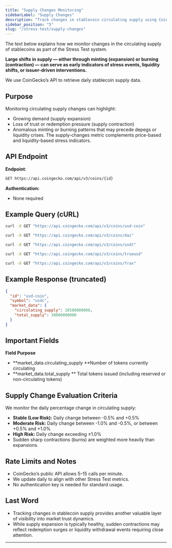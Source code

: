 ```yaml
---
title: "Supply Changes Monitoring"
sidebarLabel: "Supply Changes"
description: "Track changes in stablecoin circulating supply using CoinGecko's API as part of the Stress Test framework."
sidebar_position: "5"
slug: "/stress-test/supply-changes"
---
```

The text below explains how we monitor changes in the circulating supply of stablecoins as part of the Stress Test system.

**Large shifts in supply — either through minting (expansion) or burning (contraction) — can serve as early indicators of stress events, liquidity shifts, or issuer-driven interventions.**

We use CoinGecko’s API to retrieve daily stablecoin supply data.

## Purpose

Monitoring circulating supply changes can highlight:

- Growing demand (supply expansion)
- Loss of trust or redemption pressure (supply contraction)
- Anomalous minting or burning patterns that may precede depegs or liquidity crises. The supply-changes metric complements price-based and liquidity-based stress indicators.

## API Endpoint

**Endpoint**:

```bash
GET https://api.coingecko.com/api/v3/coins/{id}
```

**Authentication:**

- None required

## Example Query (cURL)

```bash
curl -X GET "https://api.coingecko.com/api/v3/coins/usd-coin"

curl -X GET "https://api.coingecko.com/api/v3/coins/dai"

curl -X GET "https://api.coingecko.com/api/v3/coins/usdt"

curl -X GET "https://api.coingecko.com/api/v3/coins/trueusd"

curl -X GET "https://api.coingecko.com/api/v3/coins/frax"
```

## Example Response (truncated)

```json
{
  "id": "usd-coin",
  "symbol": "usdc",
  "market_data": {
    "circulating_supply": 28500000000,
    "total_supply": 30000000000
  }
}
```

## Important Fields

**Field**        	                                              **Purpose**

- **market_data.circulating_supply	**Number of tokens currently circulating
- **market_data.total_supply	**             Total tokens issued (including reserved or non-circulating tokens)

## Supply Change Evaluation Criteria

We monitor the daily percentage change in circulating supply:

- **Stable (Low Risk):** Daily change between -0.5% and \+0.5%
- **Moderate Risk:** Daily change between -1.0% and -0.5%, or between \+0.5% and \+1.0%
- **High Risk:** Daily change exceeding ±1.0%
- Sudden sharp contractions (burns) are weighted more heavily than expansions.

## Rate Limits and Notes

- CoinGecko’s public API allows 5–15 calls per minute.
- We update daily to align with other Stress Test metrics.
- No authentication key is needed for standard usage.

## Last Word

- Tracking changes in stablecoin supply provides another valuable layer of visibility into market trust dynamics.
- While supply expansion is typically healthy, sudden contractions may reflect redemption surges or liquidity withdrawal events requiring close attention.

---